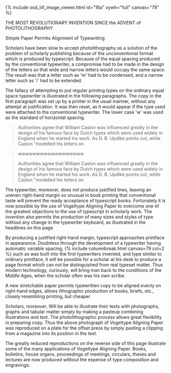 {% include osd_iiif_image_viewer.html id="16a" xywh="full" canvas="79" %}

THE MOST REVOLUTIONARY INVENTION
SINCE the ADVENT of PHOTOLITHOGRAPHY

Simple Paper Permits Alignment of Typewriting 

Scholars have been slow to accept photolithography as a solution of the problem of 
scholarly publishing because of the unconventional format which is produced by typescript.
Because of the equal spacing produced by the 
conventional typewriter, a compromise had to 
be made in the design of the letters so that 
wide and narrow letters would occupy the same 
space. The result was that a letter such as 
'm' had to be condensed, and a narrow letter 
such as 'i' had to be extended. 

The fallacy of attempting to put regular 
printing types on the ordinary equal space 
typewriter is illustrated in the following 
paragraphs. The copy in the first paragraph 
was set up by a printer in the usual manner, 
without any attempt at justification. It was 
then reset, as it would appear if the type 
used were attached to the conventional typewriter. The lower case 'w' was used as the 
standard of horizontal spacing. 

> Authorities agree that William Caslon was influenced greatly in the design of his famous face 
  by Dutch types which were used widely in England when he started his work. As D. B. Updike 
  points out, while Caslon "modelled his letters on

> wwwwwwwwwwwwwwwwww

> Authorities agree that William Caslon was influenced greatly in the design of his famous face 
  by Dutch types which were used widely in England when he started his work. As D. B. Updike 
  points out, while Caslon "modelled his letters on

The typewriter, moreover, does not produce 
justified lines, leaving an uneven right-hand 
margin so unusual in book printing that conventional taste will prevent the ready acceptance of typescript books. Fortunately it is 
now possible by the use of Vogeltype Aligning 
Paper to overcome one of the greatest objections to the use of typescript in scholarly 
work. The invention also permits the production of many sizes and styles of type without 
any change in the typewriter keyboard, as 
illustrated in the headlines on this page. 

By producing a justified right-hand margin, 
typescript approaches printface in appearance. 
Doubtless through the development of a typewriter having automatic variable spacing, 
 {% include columnbreak.html canvas=79 col=2 %} 
such as was built into the first typewriters 
invented, and type similar to ordinary printface, it will be possible for a scholar at 
his desk to produce a page format which can 
not be distinguished from real typeset matter. 
Thus modern technology, curiously, will bring 
man back to the conditions of the Middle Ages, 
when the scholar often was his own scribe. 

A new stretchable paper permits typewritten 
copy to be aligned evenly on right-hand edges, 
allows lithographic production of books, briefs, 
etc., closely resembling printing, but cheaper 

Scholars, moreover, Will be able to illustrate their texts with photographs, graphs 
and tabular matter simply by making a pasteup 
combining illustrations and text. The photolithographic process allows great flexibility 
in preparing copy. Thus the above photograph 
of Vogeltype Aligning Paper was reproduced on 
a plate for the offset press by simply pasting a clipping from a magazine into its position in the text. 

The greatly reduced reproductions on the 
reverse side of this page illustrate some of 
the many applications of Vogeltype Aligning 
Paper. Books, bulletins, house organs, proceedings of meetings, circulars, theses and 
lectures are now produced without the expense 
of type composition and engravings. 
